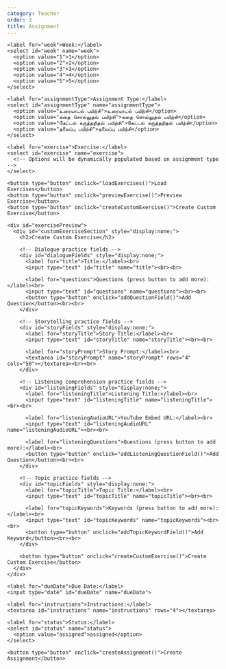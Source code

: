 ```yaml
---
category: Teacher
order: 3
title: Assignment 
---
```


<script src="{{ site.baseurl }}/scripts/track.js">tracker();</script><div id="assignmentSection">
  <!-- Assignment form and list will be dynamically inserted here -->
  <form id="assignmentForm">

    <label for="week">Week:</label>
    <select id="week" name="week">
      <option value="1">1</option>
      <option value="2">2</option>
      <option value="3">3</option>
      <option value="4">4</option>
      <option value="5">5</option>
    </select>

    <label for="assignmentType">Assignment Type:</label>
    <select id="assignmentType" name="assignmentType">
      <option value="உரையாடல் பயிற்சி">உரையாடல் பயிற்சி</option>
      <option value="கதை சொல்லுதல் பயிற்சி">கதை சொல்லுதல் பயிற்சி</option>
      <option value="கேட்டல்‌ கருத்தறிதல் பயிற்சி">கேட்டல்‌ கருத்தறிதல் பயிற்சி</option>
      <option value="தலைப்பு பயிற்சி">தலைப்பு பயிற்சி</option>
    </select>

    <label for="exercise">Exercise:</label>
    <select id="exercise" name="exercise">
      <!-- Options will be dynamically populated based on assignment type -->
    </select>

    <button type="button" onclick="loadExercises()">Load Exercises</button>
    <button type="button" onclick="previewExercise()">Preview Exercise</button>
    <button type="button" onclick="createCustomExercise()">Create Custom Exercise</button>

    <div id="exercisePreview">
      <div id="customExerciseSection" style="display:none;">
        <h2>Create Custom Exercise</h2>

        <!-- Dialogue practice fields -->
        <div id="dialogueFields" style="display:none;">
          <label for="title">Title:</label><br>
          <input type="text" id="title" name="title"><br><br>

          <label for="questions">Questions (press button to add more):</label><br>
          <input type="text" id="questions" name="questions"><br><br>
          <button type="button" onclick="addQuestionField()">Add Question</button><br><br>
        </div>

        <!-- Storytelling practice fields -->
        <div id="storyFields" style="display:none;">
          <label for="storyTitle">Story Title:</label><br>
          <input type="text" id="storyTitle" name="storyTitle"><br><br>

          <label for="storyPrompt">Story Prompt:</label><br>
          <textarea id="storyPrompt" name="storyPrompt" rows="4" cols="50"></textarea><br><br>
        </div>

        <!-- Listening comprehension practice fields -->
        <div id="listeningFields" style="display:none;">
          <label for="listeningTitle">Listening Title:</label><br>
          <input type="text" id="listeningTitle" name="listeningTitle"><br><br>

          <label for="listeningAudioURL">YouTube Embed URL:</label><br>
          <input type="text" id="listeningAudioURL" name="listeningAudioURL"><br><br>

          <label for="listeningQuestions">Questions (press button to add more):</label><br>
          <button type="button" onclick="addListeningQuestionField()">Add Question</button><br><br>
        </div>

        <!-- Topic practice fields -->
        <div id="topicFields" style="display:none;">
          <label for="topicTitle">Topic Title:</label><br>
          <input type="text" id="topicTitle" name="topicTitle"><br><br>

          <label for="topicKeywords">Keywords (press button to add more):</label><br>
          <input type="text" id="topicKeywords" name="topicKeywords"><br><br>
          <button type="button" onclick="addTopicKeywordField()">Add Keyword</button><br><br>
        </div>

        <button type="button" onclick="createCustomExercise()">Create Custom Exercise</button>
      </div>
    </div>

    <label for="dueDate">Due Date:</label>
    <input type="date" id="dueDate" name="dueDate">

    <label for="instructions">Instructions:</label>
    <textarea id="instructions" name="instructions" rows="4"></textarea>

    <label for="status">Status:</label>
    <select id="status" name="status">
      <option value="assigned">assigned</option>
    </select>

    <button type="button" onclick="createAssignment()">Create Assignment</button>
  </form>
</div>


<div id="tracker"></div>
<script src="{{ site.baseurl }}/scripts/assignment.js"></script>
